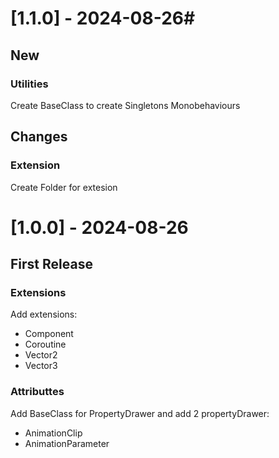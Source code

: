 # [1.1.0] - 2024-08-26# 
## New
### Utilities
Create BaseClass to create Singletons Monobehaviours
## Changes
### Extension
Create Folder for extesion
# [1.0.0] - 2024-08-26
## First Release
### Extensions
Add extensions:
- Component
- Coroutine
- Vector2
- Vector3
### Attributtes
Add BaseClass for PropertyDrawer and add 2 propertyDrawer:
- AnimationClip
- AnimationParameter
